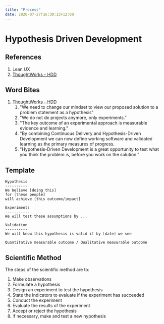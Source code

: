 ```yaml
---
title: "Process"
date: 2020-07-27T16:30:13+12:00
---
```


# Hypothesis Driven Development

## References
1. Lean UX
2. [ThoughtWorks - HDD](https://www.thoughtworks.com/insights/articles/how-implement-hypothesis-driven-development)

## Word Bites

1. [ThoughtWorks - HDD](https://www.thoughtworks.com/insights/articles/how-implement-hypothesis-driven-development)
    1. "We need to change our mindset to view our proposed solution to a problem statement as a hypothesis"
    2. "We do not do projects anymore, only experiments."
    3. "The key outcome of an experimental approach is measurable evidence and learning."
    4. "By combining Continuous Delivery and Hypothesis-Driven Development we can now define working software and validated learning as the primary measures of progress.
    5. "Hypothesis-Driven Development is a great opportunity to test what you think the problem is, before you work on the solution."

## Template

    Hypothesis
    ----------
    We believe [doing this]
    for [these people]
    will achieve [this outcome/impact]

    Experiments
    -----------
    We will test these assumptions by ...

    Validation
    ----------
    We will know this hypothesis is valid if by [date] we see

    Quantitative measurable outcome / Qualitative measurable outcome

## Scientific Method

The steps of the scientific method are to:

1. Make observations
2. Formulate a hypothesis
3. Design an experiment to test the hypothesis
4. State the indicators to evaluate if the experiment has succeeded
5. Conduct the experiment
6. Evaluate the results of the experiment
7. Accept or reject the hypothesis
8. If necessary, make and test a new hypothesis

